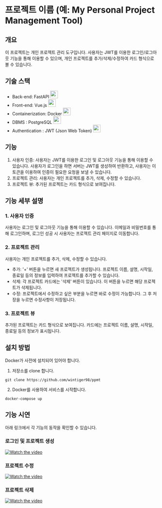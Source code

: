 # 프로젝트 이름 (예: My Personal Project Management Tool)

## 개요

이 프로젝트는 개인 프로젝트 관리 도구입니다. 사용자는 JWT를 이용한 로그인/로그아웃 기능을 통해 이용할 수 있으며, 개인 프로젝트를 추가/삭제/수정하여 카드 형식으로 볼 수 있습니다.

## 기술 스택

- Back-end: FastAPI <img src="https://fastapi.tiangolo.com/img/favicon.png" width="25">
- Front-end: Vue.js <img src="https://vuejs.org/images/logo.png" width="25">
- Containerization: Docker <img src="https://www.docker.com/sites/default/files/d8/2019-07/Moby-logo.png" width="25">
- DBMS : PostgreSQL <img src="https://www.postgresql.org/media/img/about/press/elephant.png" width="25">
- Authentication : JWT (Json Web Token) <img src="https://jwt.io/img/pic_logo.svg" width="25">


## 기능

1. 사용자 인증: 사용자는 JWT를 이용한 로그인 및 로그아웃 기능을 통해 이용할 수 있습니다. 사용자가 로그인을 하면 서버는 JWT를 생성하여 반환하고, 사용자는 이 토큰을 이용하여 인증이 필요한 요청을 보낼 수 있습니다.
2. 프로젝트 관리: 사용자는 개인 프로젝트를 추가, 삭제, 수정할 수 있습니다.
3. 프로젝트 뷰: 추가된 프로젝트는 카드 형식으로 보여집니다.

## 기능 세부 설명

### 1. 사용자 인증

사용자는 로그인 및 로그아웃 기능을 통해 이용할 수 있습니다. 이메일과 비밀번호를 통해 로그인하며, 로그인 성공 시 사용자는 프로젝트 관리 페이지로 이동합니다.

### 2. 프로젝트 관리

사용자는 개인 프로젝트를 추가, 삭제, 수정할 수 있습니다.

- 추가: '+' 버튼을 누르면 새 프로젝트가 생성됩니다. 프로젝트 이름, 설명, 시작일, 종료일 등의 정보를 입력하여 프로젝트를 추가할 수 있습니다.
- 삭제: 각 프로젝트 카드에는 '삭제' 버튼이 있습니다. 이 버튼을 누르면 해당 프로젝트가 삭제됩니다.
- 수정: 프로젝트에서 수정하고 싶은 부분을 누르면 바로 수정이 가능합니다. 그 후 저장을 누르면 수정사항이 저장됩니다.

### 3. 프로젝트 뷰

추가된 프로젝트는 카드 형식으로 보여집니다. 카드에는 프로젝트 이름, 설명, 시작일, 종료일 등의 정보가 표시됩니다.

## 설치 방법

Docker가 사전에 설치되어 있어야 합니다.

1. 저장소를 clone 합니다.

```
git clone https://github.com/wintiger98/ppmt
```

2. Docker를 사용하여 서비스를 시작합니다.

```
docker-compose up
```

## 기능 시연

아래 링크에서 각 기능의 동작을 확인할 수 있습니다.

### 로그인 및 프로젝트 생성

[![Watch the video](https://img.youtube.com/vi/r85Dzw-CzLI/0.jpg)](https://youtu.be/r85Dzw-CzLI)

### 프로젝트 수정

[![Watch the video](https://img.youtube.com/vi/ITpkQrVD83E/0.jpg)](https://youtu.be/ITpkQrVD83E)

### 프로젝트 삭제

[![Watch the video](https://img.youtube.com/vi/9PLtwEJnUpU/0.jpg)](https://youtu.be/9PLtwEJnUpU)
